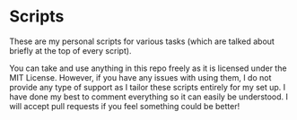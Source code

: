 # Scripts

These are my personal scripts for various tasks (which are talked about briefly at the top of every script).

You can take and use anything in this repo freely as it is licensed under the MIT License. However, if you have any issues with using them, I do not provide any type of support as I tailor these scripts entirely for my set up. I have done my best to comment everything so it can easily be understood. I will accept pull requests if you feel something could be better!
